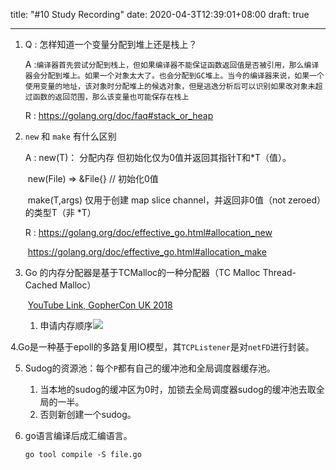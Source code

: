 title: "#10 Study Recording"
date: 2020-04-3T12:39:01+08:00
draft: true

-----------



1. Q : 怎样知道一个变量分配到堆上还是栈上？

   A :`编译器首先尝试分配到栈上，但如果编译器不能保证函数返回值是否被引用，那么编译器会分配到堆上。如果一个对象太大了。也会分配到GC堆上。当今的编译器来说，如果一个使用变量的地址，该对象时分配堆上的候选对象，但是逃逸分析后可以识别如果改对象未超过函数的返回范围，那么该变量也可能保存在栈上`

   R : https://golang.org/doc/faq#stack_or_heap

2. `new` 和 `make` 有什么区别

   A : new(T)： 分配内存 但初始化仅为0值并返回其指针T和*T（值）。

   ​		 new(File)   =>  &File{} //  初始化0值

   ​	make(T,args) 仅用于创建 map slice channel，并返回非0值（not zeroed）的类型T（非 *T）

   R : https://golang.org/doc/effective_go.html#allocation_new

   ​	 https://golang.org/doc/effective_go.html#allocation_make

3. Go 的内存分配器是基于TCMalloc的一种分配器（TC Malloc Thread-Cached Malloc）

   ​	[YouTube Link, GopherCon UK 2018](https://www.youtube.com/watch?v=3CR4UNMK_Is)

   1. 申请内存顺序![](https://tva1.sinaimg.cn/large/00831rSTly1gdhru3fpkoj311j0jmq7o.jpg)

4.Go是一种基于epoll的多路复用IO模型，其`TCPListener`是对`netFD`进行封装。

5. Sudog的资源池：每个`P`都有自己的缓冲池和全局调度器缓存池。

   1. 当本地的sudog的缓冲区为0时，加锁去全局调度器sudog的缓冲池去取全局的一半。
   2. 否则新创建一个sudog。

6. go语言编译后成汇编语言。

   `go tool compile -S file.go`

